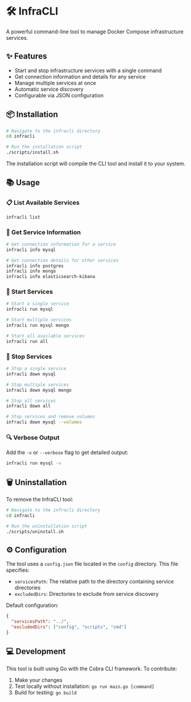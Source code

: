 # 🛠️ InfraCLI

A powerful command-line tool to manage Docker Compose infrastructure services.

## ✨ Features

- Start and stop infrastructure services with a single command
- Get connection information and details for any service
- Manage multiple services at once
- Automatic service discovery
- Configurable via JSON configuration

## 📦 Installation

```bash
# Navigate to the infracli directory
cd infracli

# Run the installation script
./scripts/install.sh
```

The installation script will compile the CLI tool and install it to your system.

## 📚 Usage

### 📋 List Available Services

```bash
infracli list
```

### 📄 Get Service Information

```bash
# Get connection information for a service
infracli info mysql

# Get connection details for other services
infracli info postgres
infracli info mongo
infracli info elasticsearch-kibana
```

### 🚀 Start Services

```bash
# Start a single service
infracli run mysql

# Start multiple services
infracli run mysql mongo

# Start all available services
infracli run all
```

### 🛑 Stop Services

```bash
# Stop a single service
infracli down mysql

# Stop multiple services
infracli down mysql mongo

# Stop all services
infracli down all

# Stop services and remove volumes
infracli down mysql --volumes
```

### 🔍 Verbose Output

Add the `-v` or `--verbose` flag to get detailed output:

```bash
infracli run mysql -v
```

## 🗑️ Uninstallation

To remove the InfraCLI tool:

```bash
# Navigate to the infracli directory
cd infracli

# Run the uninstallation script
./scripts/uninstall.sh
```

## ⚙️ Configuration

The tool uses a `config.json` file located in the `config` directory. This file specifies:

- `servicesPath`: The relative path to the directory containing service directories
- `excludedDirs`: Directories to exclude from service discovery

Default configuration:

```json
{
  "servicesPath": "../",
  "excludedDirs": ["config", "scripts", "cmd"]
}
```

## 💻 Development

This tool is built using Go with the Cobra CLI framework. To contribute:

1. Make your changes
2. Test locally without installation: `go run main.go [command]`
3. Build for testing: `go build`